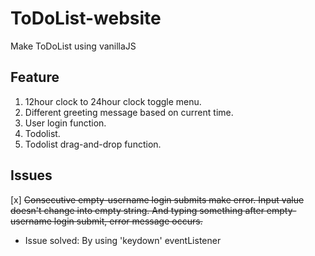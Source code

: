 # ToDoList-website

Make ToDoList using vanillaJS

## Feature

1. 12hour clock to 24hour clock toggle menu.
2. Different greeting message based on current time.
3. User login function.
4. Todolist.
5. Todolist drag-and-drop function.

## Issues

[x] ~~Consecutive empty-username login submits make error. Input value doesn't change into empty string. And typing something after empty-username login submit, error message occurs.~~<br>

- Issue solved: By using 'keydown' eventListener
